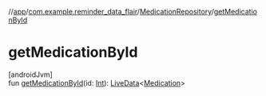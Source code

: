 //[app](../../../index.md)/[com.example.reminder_data_flair](../index.md)/[MedicationRepository](index.md)/[getMedicationById](get-medication-by-id.md)

# getMedicationById

[androidJvm]\
fun [getMedicationById](get-medication-by-id.md)(id: [Int](https://kotlinlang.org/api/latest/jvm/stdlib/kotlin/-int/index.html)): [LiveData](https://developer.android.com/reference/kotlin/androidx/lifecycle/LiveData.html)&lt;[Medication](../-medication/index.md)&gt;
